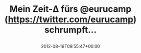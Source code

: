 ---
retweeted: false
source: <a href="http://twitter.com/#!/download/ipad" rel="nofollow">Twitter for iPad</a>
entities:
  hashtags: []
  symbols: []
  user_mentions:
  - name: eurucamp
    screen_name: eurucamp
    indices:
    - '17'
    - '26'
    id_str: '263762253'
    id: '263762253'
  urls: []
display_text_range:
- '0'
- '39'
favorite_count: '0'
id_str: '237125701898231808'
truncated: false
retweet_count: '0'
id: '237125701898231808'
created_at: Sun Aug 19 09:55:47 +0000 2012
favorited: false
full_text: Mein Zeit-Δ fürs [@eurucamp](https://twitter.com/eurucamp) schrumpft...
lang: de
tags:
- pesos/twitter
date: '2012-08-19T09:55:47+00:00'
src: https://twitter.com/bascht/status/237125701898231808
original_url: https://twitter.com/bascht/status/237125701898231808
type: twitter_tweet
text: Mein Zeit-Δ fürs [@eurucamp](https://twitter.com/eurucamp) schrumpft...
title: 'Mein Zeit-Δ fürs @eurucamp (https://twitter.com/eurucamp) schrumpft...

  '

---
